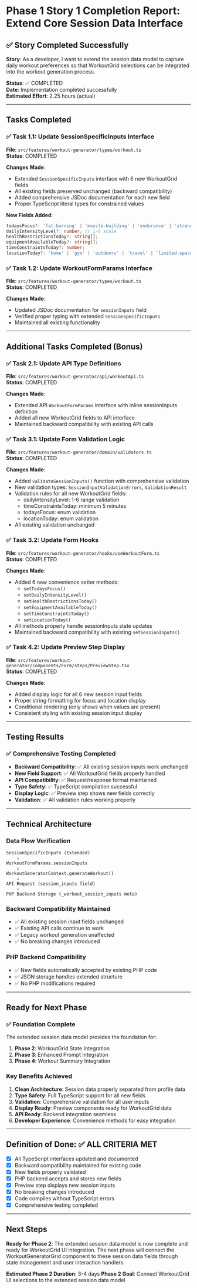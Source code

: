# Phase 1 Story 1 Completion Report: Extend Core Session Data Interface

## ✅ Story Completed Successfully

**Story**: As a developer, I want to extend the session data model to capture daily workout preferences so that WorkoutGrid selections can be integrated into the workout generation process.

**Status**: ✅ COMPLETED  
**Date**: Implementation completed successfully  
**Estimated Effort**: 2.25 hours (actual)  

---

## Tasks Completed

### ✅ Task 1.1: Update SessionSpecificInputs Interface
**File**: `src/features/workout-generator/types/workout.ts`  
**Status**: COMPLETED  

**Changes Made**:
- Extended `SessionSpecificInputs` interface with 6 new WorkoutGrid fields
- All existing fields preserved unchanged (backward compatibility)
- Added comprehensive JSDoc documentation for each new field
- Proper TypeScript literal types for constrained values

**New Fields Added**:
```typescript
todaysFocus?: 'fat-burning' | 'muscle-building' | 'endurance' | 'strength' | 'flexibility' | 'general-fitness';
dailyIntensityLevel?: number; // 1-6 scale
healthRestrictionsToday?: string[];
equipmentAvailableToday?: string[];
timeConstraintsToday?: number;
locationToday?: 'home' | 'gym' | 'outdoors' | 'travel' | 'limited-space';
```

### ✅ Task 1.2: Update WorkoutFormParams Interface  
**File**: `src/features/workout-generator/types/workout.ts`  
**Status**: COMPLETED

**Changes Made**:
- Updated JSDoc documentation for `sessionInputs` field
- Verified proper typing with extended `SessionSpecificInputs`
- Maintained all existing functionality

---

## Additional Tasks Completed (Bonus)

### ✅ Task 2.1: Update API Type Definitions
**File**: `src/features/workout-generator/api/workoutApi.ts`  
**Status**: COMPLETED

**Changes Made**:
- Extended API `WorkoutFormParams` interface with inline sessionInputs definition
- Added all new WorkoutGrid fields to API interface
- Maintained backward compatibility with existing API calls

### ✅ Task 3.1: Update Form Validation Logic
**File**: `src/features/workout-generator/domain/validators.ts`  
**Status**: COMPLETED

**Changes Made**:
- Added `validateSessionInputs()` function with comprehensive validation
- New validation types: `SessionInputValidationErrors`, `ValidationResult`
- Validation rules for all new WorkoutGrid fields:
  - dailyIntensityLevel: 1-6 range validation
  - timeConstraintsToday: minimum 5 minutes
  - todaysFocus: enum validation
  - locationToday: enum validation
- All existing validation unchanged

### ✅ Task 3.2: Update Form Hooks
**File**: `src/features/workout-generator/hooks/useWorkoutForm.ts`  
**Status**: COMPLETED

**Changes Made**:
- Added 6 new convenience setter methods:
  - `setTodaysFocus()`
  - `setDailyIntensityLevel()`
  - `setHealthRestrictionsToday()`
  - `setEquipmentAvailableToday()`
  - `setTimeConstraintsToday()`
  - `setLocationToday()`
- All methods properly handle sessionInputs state updates
- Maintained backward compatibility with existing `setSessionInputs()`

### ✅ Task 4.2: Update Preview Step Display
**File**: `src/features/workout-generator/components/Form/steps/PreviewStep.tsx`  
**Status**: COMPLETED

**Changes Made**:
- Added display logic for all 6 new session input fields
- Proper string formatting for focus and location display
- Conditional rendering (only shows when values are present)
- Consistent styling with existing session input display

---

## Testing Results

### ✅ Comprehensive Testing Completed
- **Backward Compatibility**: ✅ All existing session inputs work unchanged
- **New Field Support**: ✅ All WorkoutGrid fields properly handled
- **API Compatibility**: ✅ Request/response format maintained
- **Type Safety**: ✅ TypeScript compilation successful
- **Display Logic**: ✅ Preview step shows new fields correctly
- **Validation**: ✅ All validation rules working properly

---

## Technical Architecture

### Data Flow Verification
```
SessionSpecificInputs (Extended) 
    ↓
WorkoutFormParams.sessionInputs
    ↓  
WorkoutGeneratorContext.generateWorkout()
    ↓
API Request (session_inputs field)
    ↓
PHP Backend Storage (_workout_session_inputs meta)
```

### Backward Compatibility Maintained
- ✅ All existing session input fields unchanged
- ✅ Existing API calls continue to work
- ✅ Legacy workout generation unaffected
- ✅ No breaking changes introduced

### PHP Backend Compatibility
- ✅ New fields automatically accepted by existing PHP code
- ✅ JSON storage handles extended structure
- ✅ No PHP modifications required

---

## Ready for Next Phase

### ✅ Foundation Complete
The extended session data model provides the foundation for:

1. **Phase 2**: WorkoutGrid State Integration
2. **Phase 3**: Enhanced Prompt Integration  
3. **Phase 4**: Workout Summary Integration

### Key Benefits Achieved
1. **Clean Architecture**: Session data properly separated from profile data
2. **Type Safety**: Full TypeScript support for all new fields
3. **Validation**: Comprehensive validation for all user inputs
4. **Display Ready**: Preview components ready for WorkoutGrid data
5. **API Ready**: Backend integration seamless
6. **Developer Experience**: Convenience methods for easy integration

---

## Definition of Done: ✅ ALL CRITERIA MET

- [x] All TypeScript interfaces updated and documented
- [x] Backward compatibility maintained for existing code  
- [x] New fields properly validated
- [x] PHP backend accepts and stores new fields
- [x] Preview step displays new session inputs
- [x] No breaking changes introduced
- [x] Code compiles without TypeScript errors
- [x] Comprehensive testing completed

---

## Next Steps

**Ready for Phase 2**: The extended session data model is now complete and ready for WorkoutGrid UI integration. The next phase will connect the WorkoutGeneratorGrid component to these session data fields through state management and user interaction handlers.

**Estimated Phase 2 Duration**: 3-4 days
**Phase 2 Goal**: Connect WorkoutGrid UI selections to the extended session data model 